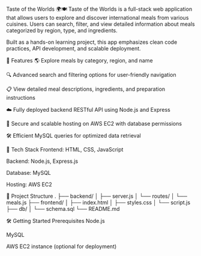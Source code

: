 Taste of the Worlds 🌍🍽️
Taste of the Worlds is a full-stack web application that allows users to explore and discover international meals from various cuisines. Users can search, filter, and view detailed information about meals categorized by region, type, and ingredients.

Built as a hands-on learning project, this app emphasizes clean code practices, API development, and scalable deployment.

🚀 Features
🌎 Explore meals by category, region, and name

🔍 Advanced search and filtering options for user-friendly navigation

📋 View detailed meal descriptions, ingredients, and preparation instructions

☁️ Fully deployed backend RESTful API using Node.js and Express

🔐 Secure and scalable hosting on AWS EC2 with database permissions

🛠️ Efficient MySQL queries for optimized data retrieval

🧱 Tech Stack
Frontend: HTML, CSS, JavaScript

Backend: Node.js, Express.js

Database: MySQL

Hosting: AWS EC2

📁 Project Structure
.
├── backend/
│ ├── server.js
│ └── routes/
│ └── meals.js
├── frontend/
│ ├── index.html
│ ├── styles.css
│ └── script.js
├── db/
│ └── schema.sql
└── README.md

🛠️ Getting Started
Prerequisites
Node.js

MySQL

AWS EC2 instance (optional for deployment)
